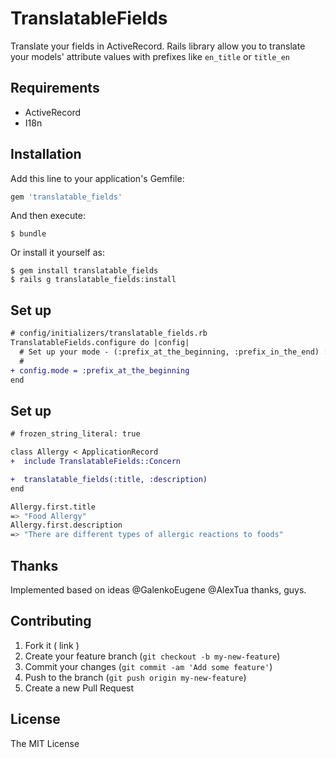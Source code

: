 # TranslatableFields

Translate your fields in ActiveRecord.
Rails library allow you to translate your models' attribute values with prefixes like `en_title` or `title_en`

## Requirements

* ActiveRecord
* I18n

## Installation

Add this line to your application's Gemfile:

```ruby
gem 'translatable_fields'
```

And then execute:

    $ bundle

Or install it yourself as:

    $ gem install translatable_fields
    $ rails g translatable_fields:install

## Set up
```diff
# config/initializers/translatable_fields.rb
TranslatableFields.configure do |config|
  # Set up your mode - (:prefix_at_the_beginning, :prefix_in_the_end) :aws by prefix_at_the_beginning
  #
+ config.mode = :prefix_at_the_beginning
end
```

## Set up
```diff
# frozen_string_literal: true

class Allergy < ApplicationRecord
+  include TranslatableFields::Concern

+  translatable_fields(:title, :description)
end
```

```bash
Allergy.first.title
=> "Food Allergy"
Allergy.first.description
=> "There are different types of allergic reactions to foods"
```

## Thanks
Implemented based on ideas @GalenkoEugene @AlexTua thanks, guys.

## Contributing

1. Fork it ( link )
2. Create your feature branch (`git checkout -b my-new-feature`)
3. Commit your changes (`git commit -am 'Add some feature'`)
4. Push to the branch (`git push origin my-new-feature`)
5. Create a new Pull Request

## License

The MIT License
